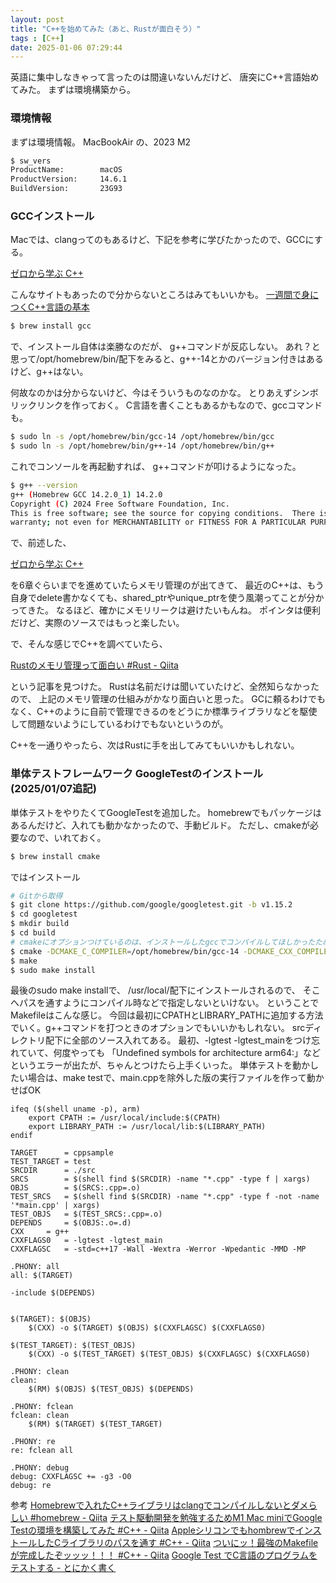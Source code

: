 ```yaml
---
layout: post
title: "C++を始めてみた（あと、Rustが面白そう）"
tags : [C++]
date: 2025-01-06 07:29:44
---
```



英語に集中しなきゃって言ったのは間違いないんだけど、
唐突にC++言語始めてみた。
まずは環境構築から。

### 環境情報

まずは環境情報。
MacBookAir の、2023 M2 

```bash
$ sw_vers
ProductName:		macOS
ProductVersion:		14.6.1
BuildVersion:		23G93
```


### GCCインストール

Macでは、clangってのもあるけど、下記を参考に学びたかったので、GCCにする。

[ゼロから学ぶ C++](https://rinatz.github.io/cpp-book/)

こんなサイトもあったので分からないところはみてもいいかも。
[一週間で身につくC++言語の基本](https://cpp-lang.sevendays-study.com/index.html)


```bash
$ brew install gcc
```

で、インストール自体は楽勝なのだが、
g++コマンドが反応しない。
あれ？と思って/opt/homebrew/bin/配下をみると、g++-14とかのバージョン付きはあるけど、g++はない。

何故なのかは分からないけど、今はそういうものなのかな。
とりあえずシンボリックリンクを作っておく。
C言語を書くこともあるかもなので、gccコマンドも。


```bash
$ sudo ln -s /opt/homebrew/bin/gcc-14 /opt/homebrew/bin/gcc
$ sudo ln -s /opt/homebrew/bin/g++-14 /opt/homebrew/bin/g++
```


これでコンソールを再起動すれば、
g++コマンドが叩けるようになった。


```bash
$ g++ --version
g++ (Homebrew GCC 14.2.0_1) 14.2.0
Copyright (C) 2024 Free Software Foundation, Inc.
This is free software; see the source for copying conditions.  There is NO
warranty; not even for MERCHANTABILITY or FITNESS FOR A PARTICULAR PURPOSE.
```




で、前述した、

[ゼロから学ぶ C++](https://rinatz.github.io/cpp-book/)

を6章ぐらいまでを進めていたらメモリ管理のが出てきて、
最近のC++は、もう自身でdelete書かなくても、shared_ptrやunique_ptrを使う風潮ってことが分かってきた。
なるほど、確かにメモリリークは避けたいもんね。
ポインタは便利だけど、実際のソースではもっと楽したい。

で、そんな感じでC++を調べていたら、

[Rustのメモリ管理って面白い #Rust - Qiita](https://qiita.com/ksato9700/items/312be99d8264b553b193)

という記事を見つけた。
Rustは名前だけは聞いていたけど、全然知らなかったので、
上記のメモリ管理の仕組みがかなり面白いと思った。
GCに頼るわけでもなく、C++のように自前で管理できるのをどうにか標準ライブラリなどを駆使して問題ないようにしているわけでもないというのが。

C++を一通りやったら、次はRustに手を出してみてもいいかもしれない。



### 単体テストフレームワーク GoogleTestのインストール (2025/01/07追記)

単体テストをやりたくてGoogleTestを追加した。
homebrewでもパッケージはあるんだけど、入れても動かなかったので、手動ビルド。
ただし、cmakeが必要なので、いれておく。

```bash
$ brew install cmake
```

ではインストール


```bash
# Gitから取得
$ git clone https://github.com/google/googletest.git -b v1.15.2
$ cd googletest
$ mkdir build
$ cd build
# cmakeにオプションつけているのは、インストールしたgccでコンパイルしてほしかったため。これを指定しないとMacの標準のclangでビルドされてしまうみたい
$ cmake -DCMAKE_C_COMPILER=/opt/homebrew/bin/gcc-14 -DCMAKE_CXX_COMPILER=/opt/homebrew/bin/g++-14 -DCMAKE_OSX_ARCHITECTURES=arm64 ..
$ make
$ sudo make install
```

最後のsudo make installで、
/usr/local/配下にインストールされるので、
そこへパスを通すようにコンパイル時などで指定しないといけない。
ということでMakefileはこんな感じ。
今回は最初にCPATHとLIBRARY_PATHに追加する方法でいく。g++コマンドを打つときのオプションでもいいかもしれない。
srcディレクトリ配下に全部のソース入れてある。
最初、-lgtest -lgtest_mainをつけ忘れていて、何度やっても
「Undefined symbols for architecture arm64:」などというエラーが出たが、ちゃんとつけたら上手くいった。
単体テストを動かしたい場合は、make testで、main.cppを除外した版の実行ファイルを作って動かせばOK

```make
ifeq ($(shell uname -p), arm) 
    export CPATH := /usr/local/include:$(CPATH)
    export LIBRARY_PATH := /usr/local/lib:$(LIBRARY_PATH)
endif

TARGET		= cppsample
TEST_TARGET	= test
SRCDIR		= ./src
SRCS		= $(shell find $(SRCDIR) -name "*.cpp" -type f | xargs)
OBJS		= $(SRCS:.cpp=.o)
TEST_SRCS	= $(shell find $(SRCDIR) -name "*.cpp" -type f -not -name '*main.cpp' | xargs)
TEST_OBJS	= $(TEST_SRCS:.cpp=.o)
DEPENDS		= $(OBJS:.o=.d)
CXX		= g++
CXXFLAGS0	= -lgtest -lgtest_main
CXXFLAGSC	= -std=c++17 -Wall -Wextra -Werror -Wpedantic -MMD -MP

.PHONY: all
all: $(TARGET)

-include $(DEPENDS)


$(TARGET): $(OBJS)
	$(CXX) -o $(TARGET) $(OBJS) $(CXXFLAGSC) $(CXXFLAGS0)

$(TEST_TARGET): $(TEST_OBJS)
	$(CXX) -o $(TEST_TARGET) $(TEST_OBJS) $(CXXFLAGSC) $(CXXFLAGS0)

.PHONY: clean
clean:
	$(RM) $(OBJS) $(TEST_OBJS) $(DEPENDS)

.PHONY: fclean
fclean: clean
	$(RM) $(TARGET) $(TEST_TARGET)

.PHONY: re
re: fclean all

.PHONY: debug
debug: CXXFLAGSC += -g3 -O0 
debug: re

```



参考
[Homebrewで入れたC++ライブラリはclangでコンパイルしないとダメらしい #homebrew - Qiita](https://qiita.com/kumachan-mis/items/fa7a8f41405dc41c4ee5)
[テスト駆動開発を勉強するためM1 Mac miniでGoogle Testの環境を構築してみた #C++ - Qiita](https://qiita.com/takurot/items/e1adcde7e07a8a3fa283)
[AppleシリコンでもhombrewでインストールしたCライブラリのパスを通す #C++ - Qiita](https://qiita.com/skkzsh/items/3af16ae3a97f131ee1ff)
[ついにッ！最強のMakefileが完成したぞッッッ！！！ #C++ - Qiita](https://qiita.com/harinez2/items/0d25eabdc6dae66e7bee)
[Google Test でC言語のプログラムをテストする - とにかく書く](https://gaobin.hatenablog.com/entry/2015/05/06/012007)

